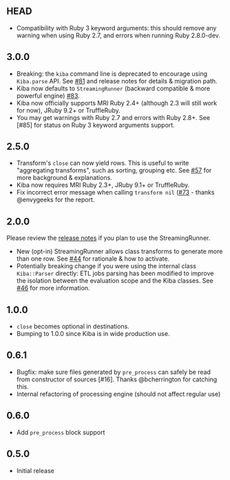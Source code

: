 HEAD
----

- Compatibility with Ruby 3 keyword arguments: this should remove any warning when using Ruby 2.7, and errors when running Ruby 2.8.0-dev.

3.0.0
-----

- Breaking: the `kiba` command line is deprecated to encourage using `Kiba.parse` API. See [#81](https://github.com/thbar/kiba/pull/81) and release notes for details & migration path.
- Kiba now defaults to `StreamingRunner` (backward compatible & more powerful engine) [#83](https://github.com/thbar/kiba/pull/83).
- Kiba now officially supports MRI Ruby 2.4+ (although 2.3 will still work for now), JRuby 9.2+ or TruffleRuby.
- You may get warnings with Ruby 2.7 and errors with Ruby 2.8+. See [#85] for status on Ruby 3 keyword arguments support.

2.5.0
-----

- Transform's `close` can now yield rows. This is useful to write "aggregating transforms", such as sorting, grouping etc. See [#57](https://github.com/thbar/kiba/pull/57) for more background & explanations.
- Kiba now requires MRI Ruby 2.3+, JRuby 9.1+ or TruffleRuby.
- Fix incorrect error message when calling `transform nil` ([#73](https://github.com/thbar/kiba/pull/73]) - thanks @envygeeks for the report.

2.0.0
-----

Please review the [release notes](https://github.com/thbar/kiba/releases/tag/v2.0.0) if you plan to use the StreamingRunner.

- New (opt-in) StreamingRunner allows class transforms to generate more than one row. See [#44](https://github.com/thbar/kiba/pull/44) for rationale & how to activate.
- Potentially breaking change if you were using the internal class `Kiba::Parser` directly: ETL jobs parsing has been modified to improve the isolation between the evaluation scope and the Kiba classes. See [#46](https://github.com/thbar/kiba/pull/46) for more information.

1.0.0
-----

- `close` becomes optional in destinations.
- Bumping to 1.0.0 since Kiba is in wide production use.

0.6.1
-----

- Bugfix: make sure files generated by `pre_process` can safely be read from constructor of sources [#16]. Thanks @bcherrington for catching this.
- Internal refactoring of processing engine (should not affect regular use)

0.6.0
-----

- Add `pre_process` block support

0.5.0
-----

- Initial release
